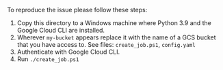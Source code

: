 To reproduce the issue please follow these steps:

1. Copy this directory to a Windows machine where Python 3.9 and the Google Cloud CLI are installed.
2. Wherever `my-bucket` appears replace it with the name of a GCS bucket that you have access to. See files: `create_job.ps1`, `config.yaml`
3. Authenticate with Google Cloud CLI.
4. Run `./create_job.ps1`